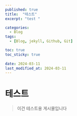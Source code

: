 ```yaml
---
published: true
title:  "테스트"
excerpt: "test "

categories:
  - Blog
tags:
  - [Blog, jekyll, Github, Git]

toc: true
toc_sticky: true
 
date: 2024-03-11
last_modified_at: 2024-03-11
---
```

# 테스트
>이건 테스트용 게시물입니다

